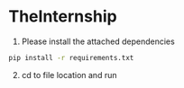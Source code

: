 # TheInternship
1. Please install the attached dependencies
```bash
pip install -r requirements.txt
```
2. cd to file location and run
